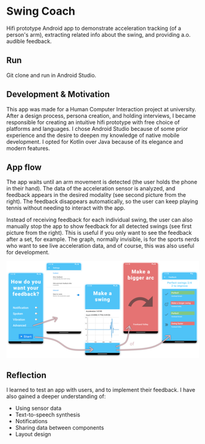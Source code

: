 # Swing Coach

Hifi prototype Android app to demonstrate acceleration tracking (of a person's arm), extracting related info about the swing, and providing a.o. audible feedback.

## Run

Git clone and run in Android Studio.

## Development & Motivation

This app was made for a Human Computer Interaction project at university. After a design process, persona creation, and holding interviews, I became responsible for creating an intuitive hifi prototype with free choice of platforms and languages. I chose Android Studio because of some prior experience and the desire to deepen my knowledge of native mobile development. I opted for Kotlin over Java because of its elegance and modern features.

## App flow

The app waits until an arm movement is detected (the user holds the phone in their hand). The data of the acceleration sensor is analyzed, and feedback appears in the desired modality (see second picture from the right). The feedback disappears automatically, so the user can keep playing tennis without needing to interact with the app.

Instead of receiving feedback for each individual swing, the user can also manually stop the app to show feedback for all detected swings (see first picture from the right). This is useful if you only want to see the feedback after a set, for example. The graph, normally invisible, is for the sports nerds who want to see live acceleration data, and of course, this was also useful for development.

![App flow](res/flow.png)

## Reflection

I learned to test an app with users, and to implement their feedback. I have also gained a deeper understanding of:
- Using sensor data
- Text-to-speech synthesis
- Notifications
- Sharing data between components
- Layout design

